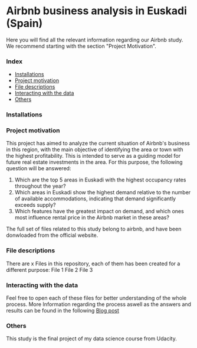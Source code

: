 # Airbnb business analysis in Euskadi (Spain)
Here you will find all the relevant information regarding our Airbnb study.
We recommend starting with the section "Project Motivation".

### Index
- [Installations](#Installations)
- [Project motivation](#Project-motivation)
- [File descriptions](#File-desciption)
- [Interacting with the data](#Interacting-with-the-data)
- [Others](#Others)
  
### Installations

### Project motivation
This project has aimed to analyze the current situation of Airbnb's business in this region, with the main objective of identifying the area or town with the highest profitability. This is intended to serve as a guiding model for future real estate investments in the area.
For this purpose, the following question will be answered:
1. Which are the top 5 areas in Euskadi with the highest occupancy rates throughout the year?
2. Which areas in Euskadi show the highest demand relative to the number of available accommodations, indicating that demand significantly exceeds supply?
3. Which features have the greatest impact on demand, and which ones most influence rental price in the Airbnb market in these areas?

The full set of files related to this study belong to airbnb, and have been donwloaded from the official website.

### File descriptions
There are x Files in this repository, each of them has been created for a different purpose:
File 1
File 2
File 3

### Interacting with the data
Feel free to open each of these files for better understanding of the whole process.
More Information regarding the process aswell as the answers and results can be found in the following [Blog post](https://medium.com/@dgcabo1/text-cf63bcf4246f)
### Others
This study is the final project of my data science course from Udacity.

